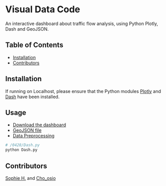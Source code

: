 # Visual Data Code

An interactive dashboard about traffic flow analysis, using Python Plotly, Dash and GeoJSON.

## Table of Contents
- [Installation](#installation)
- [Contributors](#contributors)

## Installation
If running on Localhost, please ensure that the Python modules [Plotly](https://pypi.org/project/plotly/) and [Dash](https://pypi.org/project/dash/) have been installed.

## Usage
- [Download the dashboard](https://github.com/chihyu0917/Visual_Data_Code/blob/main/0428/Dash.py)
- [GeoJSON file](https://github.com/chihyu0917/Visual_Data_Code/blob/main/0428/taipei_districts.json)
- [Data Preprocessing](https://github.com/chihyu0917/Visual_Data_Code/blob/main/%E8%B3%87%E6%96%99%E8%99%95%E7%90%86/smalldata.ipynb)
```sh
# /0428/Dash.py
python Dash.py
```

## Contributors
[Sophie H.](https://github.com/chihyu0917) and [Cho_osio](https://github.com/chooisio)
